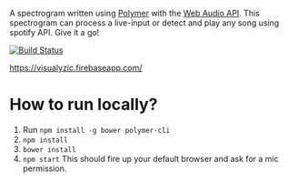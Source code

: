 A spectrogram written using [Polymer](https://www.polymer-project.org/2.0/start/) with the [Web
Audio API](https://developer.mozilla.org/en-US/docs/Web/API/Web_Audio_API).
This spectrogram can process a live-input or detect and play any song using spotify API.
Give it a go!

[![Build Status](https://travis-ci.org/dishagarg/visualyzic.svg?branch=master)](https://travis-ci.org/dishagarg/visualyzic)

https://visualyzic.firebaseapp.com/


# How to run locally?

1. Run `npm install -g bower polymer-cli`
2. `npm install`
3. `bower install`
4. `npm start`
This should fire up your default browser and ask for a mic permission.
